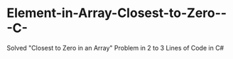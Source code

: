 # Element-in-Array-Closest-to-Zero---C-
Solved "Closest to Zero in an Array" Problem in 2 to 3 Lines of Code in C#
